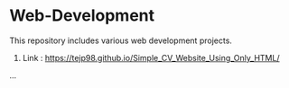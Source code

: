 # Web-Development

This repository includes various web development projects.

1. Link : https://tejp98.github.io/Simple_CV_Website_Using_Only_HTML/

...
